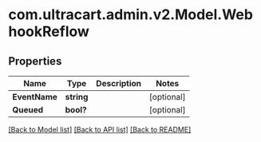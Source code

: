 # com.ultracart.admin.v2.Model.WebhookReflow
## Properties

Name | Type | Description | Notes
------------ | ------------- | ------------- | -------------
**EventName** | **string** |  | [optional] 
**Queued** | **bool?** |  | [optional] 


[[Back to Model list]](../README.md#documentation-for-models) [[Back to API list]](../README.md#documentation-for-api-endpoints) [[Back to README]](../README.md)

